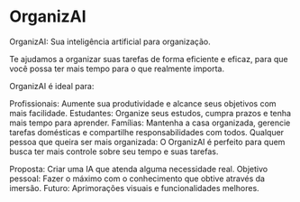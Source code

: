 # OrganizAI
OrganizAI: Sua inteligência artificial para organização. 

Te ajudamos a organizar suas tarefas de forma eficiente e eficaz, para que você 
possa ter mais tempo para o que realmente importa.

OrganizAI é ideal para:

Profissionais: Aumente sua produtividade e alcance seus objetivos com mais facilidade.
Estudantes: Organize seus estudos, cumpra prazos e tenha mais tempo para aprender.
Famílias: Mantenha a casa organizada, gerencie tarefas domésticas e compartilhe responsabilidades com todos.
Qualquer pessoa que queira ser mais organizada: O OrganizAI é perfeito para quem busca ter mais controle sobre seu tempo e suas tarefas.


Proposta: Criar uma IA que atenda alguma necessidade real.
Objetivo pessoal: Fazer o máximo com o conhecimento que obtive através da imersão.
Futuro: Aprimorações visuais e funcionalidades melhores.
